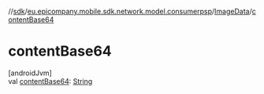//[sdk](../../../index.md)/[eu.epicompany.mobile.sdk.network.model.consumerpsp](../index.md)/[ImageData](index.md)/[contentBase64](content-base64.md)

# contentBase64

[androidJvm]\
val [contentBase64](content-base64.md): [String](https://kotlinlang.org/api/latest/jvm/stdlib/kotlin/-string/index.html)
